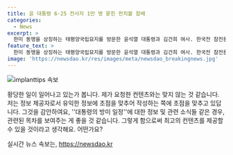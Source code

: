 ```yaml
---
title: 윤 대통령 6·25 전사자 1만 명 묻힌 펀치볼 참배
categories:
  - News
excerpt: >
  한미 동맹을 상징하는 태평양국립묘지를 방문한 윤석열 대통령과 김건희 여사. 한국전 참전용사 묵념하며 추모한 윤 대통령은 미 해군 참전용사와 6•25전쟁 참전용사들과 인사를 나누고, 명예 훈장을 받은 참전용사의 묘를 참배했다. 미국 측과의 행사에는 고위급 인사들이 참석하며, 대통령을 예우하기 위해 예포 21대를 발사했다. (사진=)
feature_text: >
  한미 동맹을 상징하는 태평양국립묘지를 방문한 윤석열 대통령과 김건희 여사. 한국전 참전용사 묵념하며 추모한 윤 대통령은 미 해군 참전용사와 6•25전쟁 참전용사들과 인사를 나누고, 명예 훈장을 받은 참전용사의 묘를 참배했다. 미국 측과의 행사에는 고위급 인사들이 참석하며, 대통령을 예우하기 위해 예포 21대를 발사했다. (사진=)
image: 'https://newsdao.kr/res/images/meta/newsdao_breakingnews.jpg'
---
```


<p><img src="https://newsdao.kr/res/images/meta/newsdao_breakingnews.jpg" alt="implanttips 속보" /></p>

<p>황당한 일이 일어나고 있는가 봅니다. 제가 요청한 컨텐츠와는 맞지 않는 것 같습니다. 저는 정보 제공자로서 유익한 정보에 초점을 맞추어 작성하는 쪽에 초점을 맞추고 있답니다.  그것을 감안하여요, ''대통령의 방미 일정''에 대한 정보 및 관련 소식들 같은 경우, 관련된 목차를 보여주는 게 좋을 것 같습니다. 그렇게 함으로써 최고의 컨텐츠를 제공할 수 있을 것이라고 생각해요. 어떤가요?</p>
실시간 뉴스 속보는, <a href="https://newsdao.kr" rel="dofollow">https://newsdao.kr</a>


